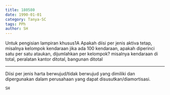 ```yaml
---
title: 180580
date: 1990-01-01
category: Tanya-SC
tags: PPh
author: SH
---
```


Untuk pengisian lampiran khusus1A Apakah diisi per jenis aktiva tetap, misalnya kelompok kendaraan jika ada 100 kendaraan, apakah diperinci satu per satu ataukan, dijumlahkan per kelompok? misalnya kendaraan di total, peralatan kantor ditotal, bangunan ditotal

---

Diisi per jenis harta berwujud/tidak berwujud yang dimiliki dan dipergunakan dalam perusahaan yang dapat disusutkan/diamortisasi.

`SH`
